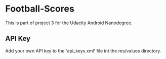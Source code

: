 # Football-Scores

This is part of project 3 for the Udacity Android Nanodegree.

## API Key

Add your own API key to the 'api_keys.xml' file int the res/values directory.
